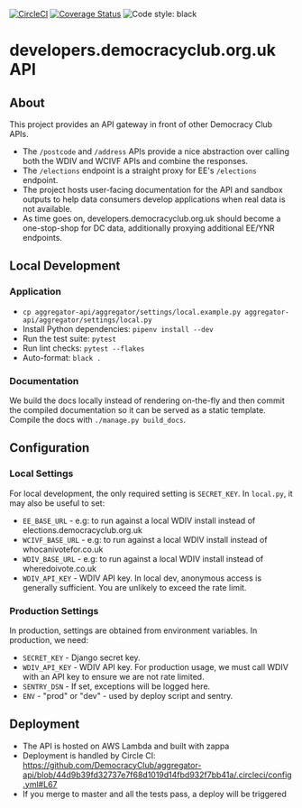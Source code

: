 [![CircleCI](https://circleci.com/gh/DemocracyClub/aggregator-api.svg?style=svg)](https://circleci.com/gh/DemocracyClub/aggregator-api)
[![Coverage Status](https://coveralls.io/repos/github/DemocracyClub/aggregator-api/badge.svg?branch=master)](https://coveralls.io/github/DemocracyClub/aggregator-api?branch=master)
![Code style: black](https://img.shields.io/badge/code%20style-black-000000.svg)

# developers.democracyclub.org.uk API

## About

This project provides an API gateway in front of other Democracy Club APIs.

* The `/postcode` and `/address` APIs provide a nice abstraction over calling both the WDIV and WCIVF APIs and combine the responses.
* The `/elections` endpoint is a straight proxy for EE's `/elections` endpoint.
* The project hosts user-facing documentation for the API and sandbox outputs to help data consumers develop applications when real data is not available.
* As time goes on, developers.democracyclub.org.uk should become a one-stop-shop for DC data, additionally proxying additional EE/YNR endpoints.

## Local Development

### Application

* `cp aggregator-api/aggregator/settings/local.example.py aggregator-api/aggregator/settings/local.py`
* Install Python dependencies: `pipenv install --dev`
* Run the test suite: `pytest`
* Run lint checks: `pytest --flakes`
* Auto-format: `black .`

### Documentation

We build the docs locally instead of rendering on-the-fly and then commit the compiled documentation so it can be served as a static template. Compile the docs with `./manage.py build_docs`.

## Configuration

### Local Settings

For local development, the only required setting is `SECRET_KEY`. In `local.py`, it may also be useful to set:

* `EE_BASE_URL` - e.g: to run against a local WDIV install instead of elections.democracyclub.org.uk
* `WCIVF_BASE_URL` - e.g: to run against a local WDIV install instead of whocanivotefor.co.uk
* `WDIV_BASE_URL` - e.g: to run against a local WDIV install instead of wheredoivote.co.uk
* `WDIV_API_KEY` - WDIV API key. In local dev, anonymous access is generally sufficient. You are unlikely to exceed the rate limit.

### Production Settings

In production, settings are obtained from environment variables. In production, we need:

* `SECRET_KEY` - Django secret key.
* `WDIV_API_KEY` - WDIV API key. For production usage, we must call WDIV with an API key to ensure we are not rate limited.
* `SENTRY_DSN` - If set, exceptions will be logged here.
* `ENV` - "prod" or "dev" - used by deploy script and sentry.

## Deployment

* The API is hosted on AWS Lambda and built with zappa
* Deployment is handled by Circle CI: https://github.com/DemocracyClub/aggregator-api/blob/44d9b39fd32737e7f68d1019d14fbd932f7bb41a/.circleci/config.yml#L67
* If you merge to master and all the tests pass, a deploy will be triggered
